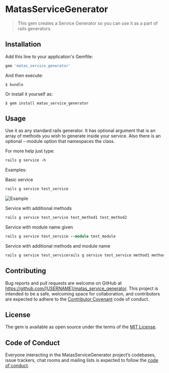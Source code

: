 # MatasServiceGenerator

> This gem creates a Service Generator so you can use it as a part of rails generators.

## Installation

Add this line to your application's Gemfile:

```ruby
gem 'matas_service_generator'
```

And then execute:

    $ bundle

Or install it yourself as:

    $ gem install matas_service_generator

## Usage

Use it as any standard rails generator.
It has optional argument that is an array of methods you wish to generate inside your service.
Also there is an optional --module option that namespaces the class.

For more help just type:
```ruby
rails g service -h
```

Examples:

Basic service
```ruby
rails g service test_service
```
![Example](https://github.com/zenjara/matas_service_generator/blob/master/docs/images/Screen%20Shot%202018-11-20%20at%2014.03.13.png)


Service with additional methods
```ruby
rails g service test_service test_method1 test_method2
```

Service with module name given
```ruby
rails g service test_service --module test_module
```

Service with additional methods and module name
```ruby
rails g service test_servicerails g service test_service method1 method2 --module test_module
```


## Contributing

Bug reports and pull requests are welcome on GitHub at https://github.com/[USERNAME]/matas_service_generator. This project is intended to be a safe, welcoming space for collaboration, and contributors are expected to adhere to the [Contributor Covenant](http://contributor-covenant.org) code of conduct.

## License

The gem is available as open source under the terms of the [MIT License](https://opensource.org/licenses/MIT).

## Code of Conduct

Everyone interacting in the MatasServiceGenerator project’s codebases, issue trackers, chat rooms and mailing lists is expected to follow the [code of conduct](https://github.com/[USERNAME]/matas_service_generator/blob/master/CODE_OF_CONDUCT.md).
